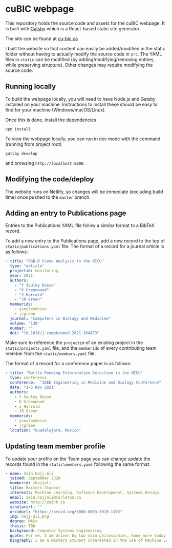 # cuBIC webpage

This repository holds the source code and assets for the cuBIC webpage. It
is built with [Gatsby](https://www.gatsbyjs.com/) which is a React-based
static site generator.

The site can be found at [cu-bic.ca](https://www.cu-bic.ca/)

I built the website so that content can easily be added/modified in the
static folder without having to actually modify the source code in `src`.
The YAML files in `static` can be modified (by adding/modifying/removing entries, while
preserving structure). Other changes may require modifying the source code.

## Running locally

To build the webpage locally, you will need to have Node.js and Gatsby installed
on your machine. Instructions to install these should be easy to find for your
machine (Windows/macOS/Linux).

Once this is done, install the dependencies

```
npm install
```

To view the webpage locally, you can run in dev mode with the command (running
from project root)

```
gatsby develop
```

and browsing `http://localhost:8000`.

## Modifying the code/deploy

The website runs on Netlify, so changes will be immediate (excluding build time)
once pushed to the `master` branch.

## Adding an entry to Publications page

Entries to the Publications YAML file follow a similar format to a BibTeX record.

To add a new entry to the Publications page, add a new record to the top of `static/publications.yaml` file. The format of a record for a journal article is as follows:

```yaml
- title: "RGB-D Scene Analysis in the NICU"
  type: "article"
  projectid: monitoring
  year: 2021
  authors:
    - "Y Souley Dosso"
    - "K Greenwood" 
    - "J Harrold" 
    - "JR Green"
  memberids:
    - ysouleydosso
    - jrgreen
  journal: "Computers in Biology and Medicine"
  volume: "138"
  number: ""
  doi: "10.1016/j.compbiomed.2021.104873"
```

Make sure to reference the `projectid` of an existing project in the `static/projects.yaml` file, and the `memberids` of every contributing team member from the `static/members.yaml` file.

The format of a record for a conference paper is as follows: 

```yaml
- title: "Bottle-Feeding Intervention Detection in the NICU"
  type: conference
  conference:  "IEEE Engineering in Medicine and Biology Conference"
  date: "1-5 Nov 2021"
  authors:
    - Y Souley Dosso
    - K Greenwood
    - J Harrold
    - JR Green
  memberids:
    - ysouleydosso
    - jrgreen
  location: "Guadalajara, Mexico"
```

## Updating team member profile

To update your profile on the Team page you can change update the records found in the `static\members.yaml` following the same format:

```yaml
- name: Zein Hajj-Ali
  joined: September 2020
  memberid: zhajjali
  title: Masters Student
  interests: Machine Learning, Software Development, Systems Design
  email: zein.hajjali@carleton.ca
  website: http://zeinh.ca
  scholarurl: ""
  orcidurl: "https://orcid.org/0000-0003-3919-1193"
  img: hajj-ali.png
  degree: MASc
  thesis: TBD
  background: Computer Systems Engineering
  quote: For me, I am driven by two main philosophies, know more today about the world than I knew yesterday. And along the way, lessen the suffering of others. You'd be surprised how far that gets you. (Neil deGrasse Tyson)
  biography: I am a masters student interested in the use of Machine Learning in a wide range of applications. I would like to play a part in advancing the practical uses of machine learning and artificial intelligence as a whole in the medical field. I have an inclination towards academics and learning, and a desire to share my love of engineering with the world. Aside from that, I try to spend as much time as possible outdoors in the sun.
```
